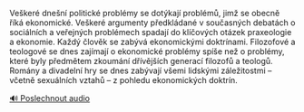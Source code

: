 
Veškeré dnešní politické problémy se dotýkají problémů, jimž se obecně říká ekonomické. Veškeré argumenty předkládané v současných debatách o sociálních a veřejných problémech spadají do klíčových otázek praxeologie a ekonomie. Každý člověk se zabývá ekonomickými doktrínami. Filozofové a teologové se dnes zajímají o ekonomické problémy spíše než o problémy, které byly předmětem zkoumání dřívějších generací filozofů a teologů. Romány a divadelní hry se dnes zabývají všemi lidskými záležitostmi – včetně sexuálních vztahů – z pohledu ekonomických doktrín.

[🔊 Poslechnout audio](/data/7-paragraphs/audio/chapter_169/para_006-Veker-dnen-politick-problmy-se-dotkaj-prob.mp3)
